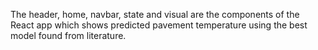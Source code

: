 The header, home, navbar, state and visual are the components of the React app which shows predicted pavement temperature using the best model found from literature.

